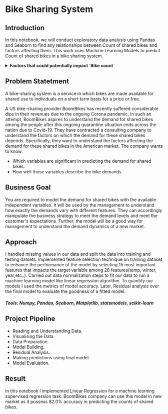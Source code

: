 # Bike Sharing System

## Introduction
In this notebook, we will conduct exploratory data analysis using Pandas and Seaborn to find any relationships between Count of shared bikes and factors affecting them. This work uses Machine Learning Models to predict Count of shared bikes in a bike sharing system.

<details>
  <summary><strong>Factors that could potentially impact `Bike count` </strong></summary>
  
- `Measures` that could influence `Cnt`
  - atemp: r = 0.63
  - year: r = 0.57
  - spring: r = -0.56
  - mist cloudy: r = -0.17
  - light snow/rain: r = -0.24
  - windspeed: r = -0.24

- `Dimensions` that could influence `Cnt`
  - Season: Fall season shares highest count. Approx.500 customers prefer to take rental bikes in every season(omiting the extreme cases in winter season).
  - weathersit & Weekend: `Thusday` rentals are high. `clear` weather on weekends have high chance to rentals and ranging from 2000 to 8000 per year.
</details>


## Problem Statetment
A bike-sharing system is a service in which bikes are made available for shared use to individuals on a short term basis for a price or free.

A US bike-sharing provider BoomBikes has recently suffered considerable dips in their revenues due to the ongoing Corona pandemic. 
In such an attempt, BoomBikes aspires to understand the demand for shared bikes among the people after this ongoing quarantine situation ends across the nation due to Covid-19. 
They have contracted a consulting company to understand the factors on which the demand for these shared bikes depends. Specifically, they want to understand the factors affecting the demand for these shared bikes in the American market. 
The company wants to know:
  - Which variables are significant in predicting the demand for shared bikes.
  - How well those variables describe the bike demands


## Business Goal
You are required to model the demand for shared bikes with the available independent variables. 
It will be used by the management to understand how exactly the demands vary with different features. 
They can accordingly manipulate the business strategy to meet the demand levels and meet the customer's expectations. 
Further, the model will be a good way for management to understand the demand dynamics of a new market.


## Approach
I handled missing values in our data and split the data into training and testing datsets. Implemented feature selection technique on training dataset to enhance the performance of the model by selecting 15 most important features that impacts the target variable among 28 features(temp, winter, year,etc..). Carried out data normalization steps to fit our data to run a machine learning model like linear regression algorithm. To quantify our models I used the metrics of model accuracy. Later, Residual analysis over the final model to evaluate the goodness of a fitted model.

#### _Tools: Numpy, Pandas, Seaborn, Matplotlib, statsmodels, scikit-learn_


## Project Pipeline
- Reading and Understanding Data.
- Visualising the Data.
- Data Preparation.
- Model Building.
- Residual Analysis.
- Making predictions using final model.
- Model Evaluation.


## Result
In this notebook I implemented Linear Regression for a machine learning supervised regression task. BoomBikes company can use this model in new market as it possess 82.0% accuracy in predicting the counts of shared bikes.
